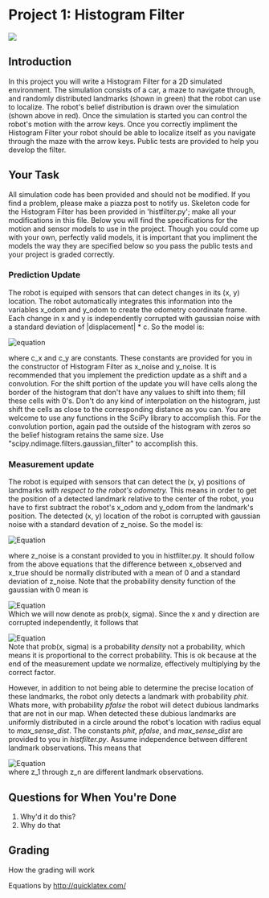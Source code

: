 # Project 1: Histogram Filter
![](https://i.imgur.com/N6srxnr.png)
## Introduction
In this project you will write a Histogram Filter for a 2D simulated environment. The simulation consists of a car, a maze to navigate through, and randomly distributed landmarks (shown in green) that the robot can use to localize. The robot's belief distribution is drawn over the simulation (shown above in red). Once the simulation is started you can control the robot's motion with the arrow keys. Once you correctly impliment the Histogram Filter your robot should be able to localize itself as you navigate through the maze with the arrow keys. Public tests are provided to help you develop the filter.

## Your Task
All simulation code has been provided and should not be modified. If you find a problem, please make a piazza post to notify us. Skeleton code for the Histogram Filter has been provided in 'histfilter.py'; make all your modifications in this file. Below you will find the specifications for the motion and sensor models to use in the project. Though you could come up with your own, perfectly valid models, it is important that you impliment the models the way they are specified below so you pass the public tests and your project is graded correctly.

### Prediction Update
The robot is equiped with sensors that can detect changes in its (x, y) location. The robot automatically integrates this information into the variables x_odom and y_odom to create the odometry coordinate frame. Each change in x and y is independently corrupted with gaussian noise with a standard deviation of |displacement| \* c. So the model is:
<!--- x_{observed} &= x_{true} + \mathcal{N}(0, |x_{true}|*c_x) \\ --->
<!--- y_{observed} &= y_{true} + \mathcal{N}(0, |y_{true}|*c_y) --->

![equation](http://quicklatex.com/cache3/94/ql_300dda2293cf9d58928b2096f735a594_l3.png)  

where c_x and c_y are constants. These constants are provided for you in the constructor of Histogram Filter as x_noise and y_noise. It is recommended that you implement the prediction update as a shift and a convolution. For the shift portion of the update you will have cells along the border of the histogram that don't have any values to shift into them; fill these cells with 0's. Don't do any kind of interpolation on the histogram, just shift the cells as close to the corresponding distance as you can. You are welcome to use any functions in the SciPy library to accomplish this. For the convolution portion, again pad the outside of the histogram with zeros so the belief histogram retains the same size. Use "scipy.ndimage.filters.gaussian_filter" to accomplish this.

### Measurement update
The robot is equiped with sensors that can detect the (x, y) positions of landmarks *with respect to the robot's odometry.* This means in order to get the position of a detected landmark relative to the center of the robot, you have to first subtract the robot's x_odom and y_odom from the landmark's position. The detected (x, y) location of the robot is corrupted with gaussian noise with a standard devation of z_noise. So the model is:  
<!--- (y_{observed} &= y_{true} + \mathcal{N}(0, z_{noise}) --->
![Equation](http://quicklatex.com/cache3/c9/ql_d17bef13145f5c9e6976b974c6b11bc9_l3.png)

where z_noise is a constant provided to you in histfilter.py. It should follow from the above equations that the difference between x_observed and x_true should be normally distributed with a mean of 0 and a standard deviation of z_noise. Note that the probability density function of the gaussian with 0 mean is  
<!--- f(x | \sigma^2) = \frac{1}{{\sqrt {2\pi\sigma^2 } }}e^{{{ - \left( {x} \right)^2 } \mathord{\left/ {\vphantom {{ - \left( {x - \mu } \right)^2 } {2\sigma ^2 }}} \right. \kern-\nulldelimiterspace} {2\sigma ^2 }}} --->
![Equation](http://quicklatex.com/cache3/40/ql_a84e9ae2baa944fe9b81ae7fca5e3d40_l3.png)  
Which we will now denote as prob(x, sigma). Since the x and y direction are corrupted independently, it follows that
<!--- P(z | x_t) = prob(z_{x_{true}} - z_{x_{observed}}, z_{noise}) * prob(z_{y_{true}} - z_{y_{observed}}, z_{noise}) --->
![Equation](http://quicklatex.com/cache3/68/ql_99ac667c7648495d055aac0e6a7f4168_l3.png)  
Note that prob(x, sigma) is a probability *density* not a probability, which means it is proportional to the correct probability. This is ok because at the end of the measurement update we normalize, effectively multiplying by the correct factor. 

However, in addition to not being able to determine the precise location of these landmarks, the robot only detects a landmark with probability *phit*. Whats more, with probability *pfalse* the robot will detect dubious landmarks that are not in our map. When detected these dubious landmarks are uniformly distributed in a circle around the robot's location with radius equal to *max_sense_dist*. The constants *phit*, *pfalse*, and *max_sense_dist* are provided to you in *histfilter.py*. Assume independence between different landmark observations. This means that  
<!--- P(z_1, z_2, ..., z_3|x_t) = \prod P(z_i|x_t) --->
![Equation](http://quicklatex.com/cache3/9f/ql_26c042fbd5c88ff571fcee9048a35b9f_l3.png)  
where z_1 through z_n are different landmark observations.

## Questions for When You're Done
1. Why'd it do this?
2. Why do that

## Grading
How the grading will work

Equations by http://quicklatex.com/
